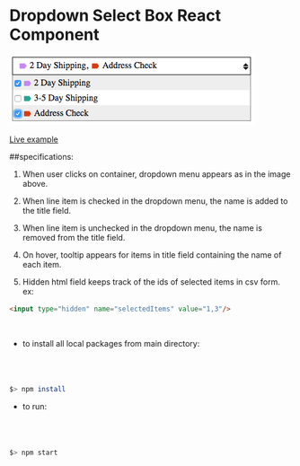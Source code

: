 # Dropdown Select Box React Component

![drop-down select](https://raw.githubusercontent.com/andrewtdunn/drop_down_select/master/dist/assets/dropdownselect.png)

[Live example](http://andrewtdunn.com/_dropdownselectbox/)

##specifications:

1. When user clicks on container, dropdown menu appears as in the image above.

1. When line item is checked in the dropdown menu, the name is added to the title field.

1. When line item is unchecked in the dropdown menu, the name is removed from the title field.

1. On hover, tooltip appears for items in title field containing the name of each item.

1. Hidden html field keeps track of the ids of selected items in csv form. ex:

```html
<input type="hidden" name="selectedItems" value="1,3"/>
```

<br>

- to install all local packages from main directory:
```bash



$> npm install


```

- to run:
```bash



$> npm start


```
